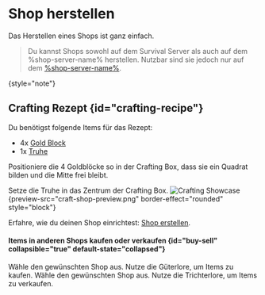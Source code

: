[gold-block]: https://minecraft.fandom.com/de/wiki/Goldblock "Goldblöcke sind Blöcke, die aus neun Goldbarren hergestellt werden können."

[chest]: https://minecraft.fandom.com/de/wiki/Truhe "Truhen sind Blöcke, die zum Lagern von Gegenständen verwendet werden können."

[create-shop]: create-shop.md "Hier findest du eine Anleitung, wie du einen Shop erstellen kannst."

# Shop herstellen

Das Herstellen eines Shops ist ganz einfach.

> Du kannst Shops sowohl auf dem Survival Server als auch auf dem %shop-server-name% herstellen.
> Nutzbar sind sie jedoch nur auf dem [%shop-server-name%](servers.md "%shop-server-desc%").
>
{style="note"}

## Crafting Rezept {id="crafting-recipe"}

Du benötigst folgende Items für das Rezept:

- 4x [Gold Block][gold-block]
- 1x [Truhe][chest]

<procedure title="Anleitung" id="crafting-tutorial">
<step>

Positioniere die 4 Goldblöcke so in der Crafting Box, dass sie ein Quadrat bilden und die Mitte frei
bleibt.
</step>
<step>

Setze die Truhe in das Zentrum der Crafting Box.
![Crafting Showcase](craft-shop.gif "Crafting Showcase") {preview-src="craft-shop-preview.png"
border-effect="rounded" style="block"}
</step>
</procedure>

Erfahre, wie du deinen Shop einrichtest: [Shop erstellen][create-shop].

#### Items in anderen Shops kaufen oder verkaufen {id="buy-sell" collapsible="true" default-state="collapsed"}

<tabs>
<tab title="Kaufen">
<procedure>
<step>
Wähle den gewünschten Shop aus.
</step>
<step>
Nutze die Güterlore, um Items zu kaufen.
</step>
</procedure>
</tab>

<tab title="Verkaufen">
<procedure>
<step>
Wähle den gewünschten Shop aus.
</step>
<step>
Nutze die Trichterlore, um Items zu verkaufen.
</step>
</procedure>
</tab>
</tabs>